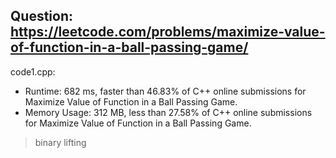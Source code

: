## Question: https://leetcode.com/problems/maximize-value-of-function-in-a-ball-passing-game/

code1.cpp:
* Runtime: 682 ms, faster than 46.83% of C++ online submissions for Maximize Value of Function in a Ball Passing Game.
* Memory Usage: 312 MB, less than 27.58% of C++ online submissions for Maximize Value of Function in a Ball Passing Game.
> binary lifting